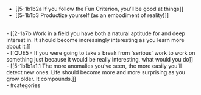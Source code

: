 - [[5-1b1b2a If you follow the Fun Criterion, you’ll be good at things]]
- [[5-1b1b3 Productize yourself (as an embodiment of reality)]]
<br>
- [[2-1a7b Work in a field you have both a natural aptitude for and deep interest in. It should become increasingly interesting as you learn more about it.]]
<br>
- [[QUE5 - If you were going to take a break from 'serious' work to work on something just because it would be really interesting, what would you do]]
<br>
- [[5-1b1b1a1.1 The more anomalies you’ve seen, the more easily you’ll detect new ones. Life should become more and more surprising as you grow older. It compounds.]]
<br>
- #categories

